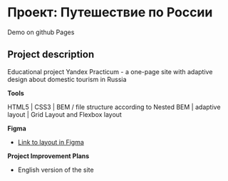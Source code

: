 # Проект: Путешествие по России

Demo on github Pages 

## Project description

Educational project Yandex Practicum - a one-page site with adaptive design about domestic tourism in Russia

**Tools**

HTML5 | CSS3 | BEM / file structure according to Nested BEM | adaptive layout | Grid Layout and Flexbox layout

**Figma**

* [Link to layout in Figma](https://www.figma.com/file/5S2WSbEFL6awjVWJ0NWL8Q/Sprint-3_-Russia-_-desktop-mobile?node-id=28503%3A0)

**Project Improvement Plans**

* English version of the site
